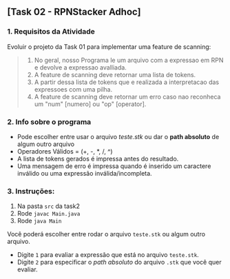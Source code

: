 ## [Task 02 - RPNStacker Adhoc]
### 1. Requisitos da Atividade

Evoluir o projeto da Task 01 para implementar uma feature de scanning:
> 1. No geral, nosso Programa le um arquivo com a expressao em RPN e devolve a expressao avalliada.
> 2. A feature de scanning deve retornar uma lista de tokens.
> 3. A partir dessa lista de tokens que e realizada a interpretacao das expressoes com uma pilha.
> 4. A feature de scanning deve retornar um erro caso nao reconheca um "num" [numero] ou "op" [operator].


### 2. Info sobre o programa
* Pode escolher entre usar o arquivo _teste.stk_ ou dar o **path absoluto** de algum outro arquivo
* Operadores Válidos = (+, -, *, /, ^)
* A lista de tokens gerados é impressa antes do resultado.
* Uma mensagem de erro é impressa quando é inserido um caractere inválido ou uma expressão inválida/incompleta. 

### 3. Instruções:

1. Na pasta `src` da task2
2. Rode `javac Main.java`
3. Rode `java Main`

Você poderá escolher entre rodar o arquivo `teste.stk` ou algum outro arquivo.
* Digite `1` para evaliar a expressão que está no arquivo `teste.stk`.
* Digite `2` para especificar o *path absoluto* do arquivo `.stk` que você quer evaliar.
